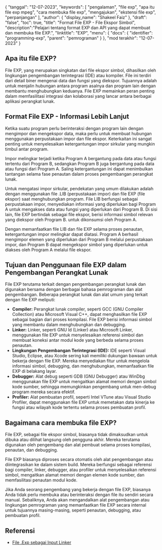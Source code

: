 {
"tanggal": "12-07-2023",
  "keywords": [
"pengalaman",
"file exp",
"apa itu file exp mpeg",
"cara membuka file exp",
"mengajukan",
"ekstensi file exp",
"perpanjangan"
],
  "author": {
"display_name": "Shakeel Faiz"
},
"draft": "false",
"toc": true,
"title": "Format File EXP - File Ekspor Simbol",
  "description":"Pelajari tentang format EXP dan API yang dapat membuat dan membuka file EXP.",
"linktitle": "EXP",
  "menu": {
    "docs": {
      "identifier": "programming-exp",
"parent": "pemrograman"
}
},
"mod terakhir": "12-07-2023"
}

## Apa itu file EXP?

File EXP, yang merupakan singkatan dari file ekspor simbol, dihasilkan oleh lingkungan pengembangan terintegrasi (IDE) atau kompiler. File ini terdiri dari detail biner mengenai data dan fungsi yang diekspor. Tujuannya adalah untuk menjalin hubungan antara program asalnya dan program lain dengan membantu menghubungkan keduanya. File EXP memainkan peran penting dalam memfasilitasi integrasi dan kolaborasi yang lancar antara berbagai aplikasi perangkat lunak.

## Format File EXP - Informasi Lebih Lanjut

Ketika suatu program perlu berinteraksi dengan program lain dengan mengimpor dan mengekspor data, maka perlu untuk membuat hubungan menggunakan perpustakaan impor dan file ekspor. Keterkaitan ini sangat penting untuk menyelesaikan ketergantungan impor sirkular yang mungkin timbul antar program.

Impor melingkar terjadi ketika Program A bergantung pada data atau fungsi tertentu dari Program B, sedangkan Program B juga bergantung pada data atau fungsi dari Program A. Saling ketergantungan ini dapat menimbulkan tantangan selama fase penautan dalam proses pengembangan perangkat lunak.

Untuk mengatasi impor sirkular, pendekatan yang umum dilakukan adalah dengan menggunakan file .LIB (perpustakaan impor) dan file EXP (file ekspor) saat menghubungkan program. File LIB berfungsi sebagai perpustakaan impor, menyediakan informasi yang diperlukan bagi Program A untuk mengakses data atau fungsi yang diperlukan dari Program B. Di sisi lain, file EXP bertindak sebagai file ekspor, berisi informasi simbol relevan yang diekspor oleh Program B. untuk dikonsumsi oleh Program A.

Dengan memanfaatkan file LIB dan file EXP selama proses penautan, ketergantungan impor melingkar dapat diatasi. Program A berhasil mengimpor elemen yang diperlukan dari Program B melalui perpustakaan impor, dan Program B dapat mengekspor simbol yang diperlukan untuk diakses oleh Program A melalui file ekspor.

## Tujuan dan Penggunaan file EXP dalam Pengembangan Perangkat Lunak

File EXP terutama terkait dengan pengembangan perangkat lunak dan digunakan bersama dengan berbagai bahasa pemrograman dan alat pengembangan. Beberapa perangkat lunak dan alat umum yang terkait dengan file EXP meliputi:

- **Compiler:** Perangkat lunak compiler, seperti GCC (GNU Compiler Collection) atau Microsoft Visual C++, dapat menghasilkan file EXP sebagai bagian dari proses kompilasi. File EXP berisi informasi simbol yang membantu dalam menghubungkan dan debugging.
- **Linker:** Linker, seperti GNU ld (Linker) atau Microsoft Linker, menggunakan file EXP untuk menyelesaikan referensi simbol dan membuat koneksi antar modul kode yang berbeda selama proses penautan.
- **Lingkungan Pengembangan Terintegrasi (IDE):** IDE seperti Visual Studio, Eclipse, atau Xcode sering kali memiliki dukungan bawaan untuk bekerja dengan file EXP. Mereka menyediakan fitur untuk mengelola informasi simbol, debugging, dan menghubungkan, memanfaatkan file EXP di belakang layar.
- **Debugger:** Alat debug seperti GDB (GNU Debugger) atau WinDbg menggunakan file EXP untuk mengaitkan alamat memori dengan simbol kode sumber, sehingga memungkinkan pengembang untuk men-debug program mereka secara efektif.
- **Profiler:** Alat pembuatan profil, seperti Intel VTune atau Visual Studio Profiler, dapat menggunakan file EXP untuk memetakan data kinerja ke fungsi atau wilayah kode tertentu selama proses pembuatan profil.

## Bagaimana cara membuka file EXP?

File EXP, sebagai file ekspor simbol, biasanya tidak dimaksudkan untuk dibuka atau dilihat langsung oleh pengguna akhir. Mereka terutama digunakan oleh pengembang dan alat pembuat selama proses kompilasi, penautan, dan debugging.

File EXP biasanya diproses secara otomatis oleh alat pengembangan atau diintegrasikan ke dalam sistem build. Mereka berfungsi sebagai referensi bagi compiler, linker, debugger, atau profiler untuk menyelesaikan referensi simbol, mengaitkan alamat memori dengan elemen kode sumber, dan memfasilitasi penautan modul kode.

Jika Anda seorang pengembang yang bekerja dengan file EXP, biasanya Anda tidak perlu membuka atau berinteraksi dengan file itu sendiri secara manual. Sebaliknya, Anda akan mengandalkan alat pengembangan atau lingkungan pemrograman yang memanfaatkan file EXP secara internal untuk tujuannya masing-masing, seperti penautan, debugging, atau pembuatan profil.

## Referensi
* [File .Exp sebagai Input Linker](https://learn.microsoft.com/en-us/cpp/build/reference/dot-exp-files-as-linker-input?view=msvc-170)

